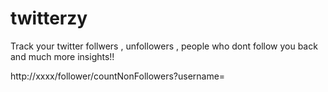 # twitterzy
Track your twitter follwers , unfollowers , people who dont follow you back and much more insights!!


http://xxxx/follower/countNonFollowers?username=<username>

